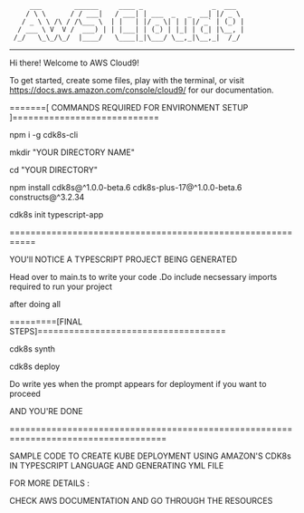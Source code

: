          ___        ______     ____ _                 _  ___  
        / \ \      / / ___|   / ___| | ___  _   _  __| |/ _ \ 
       / _ \ \ /\ / /\___ \  | |   | |/ _ \| | | |/ _` | (_) |
      / ___ \ V  V /  ___) | | |___| | (_) | |_| | (_| |\__, |
     /_/   \_\_/\_/  |____/   \____|_|\___/ \__,_|\__,_|  /_/ 
 ----------------------------------------------------------------- 


Hi there! Welcome to AWS Cloud9!

To get started, create some files, play with the terminal,
or visit https://docs.aws.amazon.com/console/cloud9/ for our documentation.



=======[ COMMANDS REQUIRED FOR ENVIRONMENT SETUP ]============================

npm i -g cdk8s-cli

mkdir "YOUR DIRECTORY NAME"

cd "YOUR DIRECTORY"

npm install  cdk8s@^1.0.0-beta.6 cdk8s-plus-17@^1.0.0-beta.6 constructs@^3.2.34

cdk8s init typescript-app

===========================================================


YOU'll NOTICE A TYPESCRIPT PROJECT BEING GENERATED

Head over to main.ts to write your code .Do include necsessary imports required to run your project

after doing all

=========[FINAL STEPS]====================================

cdk8s synth

cdk8s deploy

Do write yes when the prompt appears for deployment if you want to proceed

AND YOU'RE DONE 

====================================================================================

SAMPLE CODE TO CREATE KUBE DEPLOYMENT USING AMAZON'S CDK8s IN TYPESCRIPT LANGUAGE AND GENERATING YML FILE 

FOR MORE DETAILS :

CHECK AWS DOCUMENTATION AND GO THROUGH THE RESOURCES
